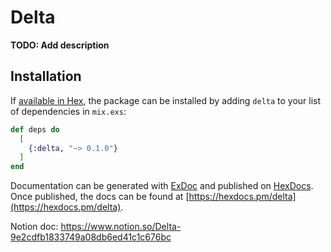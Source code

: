 # Delta

**TODO: Add description**

## Installation

If [available in Hex](https://hex.pm/docs/publish), the package can be installed
by adding `delta` to your list of dependencies in `mix.exs`:

```elixir
def deps do
  [
    {:delta, "~> 0.1.0"}
  ]
end
```

Documentation can be generated with [ExDoc](https://github.com/elixir-lang/ex_doc)
and published on [HexDocs](https://hexdocs.pm). Once published, the docs can
be found at [https://hexdocs.pm/delta](https://hexdocs.pm/delta).

Notion doc: https://www.notion.so/Delta-9e2cdfb1833749a08db6ed41c1c676bc
